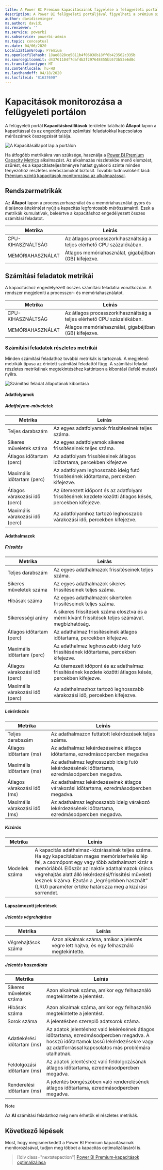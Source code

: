 ```yaml
---
title: A Power BI Premium kapacitásainak figyelése a felügyeleti portállal
description: A Power BI felügyeleti portáljával figyelheti a prémium szintű kapacitások.
author: davidiseminger
ms.author: davidi
ms.reviewer: ''
ms.service: powerbi
ms.subservice: powerbi-admin
ms.topic: conceptual
ms.date: 04/06/2020
LocalizationGroup: Premium
ms.openlocfilehash: 18ae8828ce5811b4f06038b18ff6b423562c335b
ms.sourcegitcommit: d43761104f7daf4b2f297648855bb573b53e6d8c
ms.translationtype: HT
ms.contentlocale: hu-HU
ms.lasthandoff: 04/18/2020
ms.locfileid: "81637690"
---
```

# <a name="monitor-capacities-in-the-admin-portal"></a>Kapacitások monitorozása a felügyeleti portálon

A felügyeleti portál **Kapacitásbeállítások** területén található **Állapot** lapon a kapacitással és az engedélyezett számítási feladatokkal kapcsolatos mérőszámok összegzését találja.  

![A Kapacitásállapot lap a portálon](media/service-admin-premium-monitor-portal/admin-portal-health.png)

Ha átfogóbb metrikákra van szüksége, használja a [Power BI Premium Capacity Metrics](service-admin-premium-monitor-capacity.md) alkalmazást. Az alkalmazás részletekbe menő elemzést, szűrést, és a kapacitásteljesítményre hatást gyakorló szinte minden tényezőhöz részletes mérőszámokat biztosít. További tudnivalókért lásd: [Prémium szintű kapacitások monitorozása az alkalmazással](service-admin-premium-monitor-capacity.md).





## <a name="system-metrics"></a>Rendszermetrikák

Az **Állapot** lapon a processzorhasználat és a memóriahasználat gyors és általános áttekintést nyújt a kapacitás legfontosabb mérőszámairól. Ezek a metrikák kumulatívak, beleértve a kapacitáshoz engedélyezett összes számítási feladatot.

| **Metrika** | **Leírás** |
| --- | --- |
| CPU-KIHASZNÁLTSÁG | Az átlagos processzorkihasználtság a teljes elérhető CPU százalékában. |
| MEMÓRIAHASZNÁLAT | Átlagos memóriahasználat, gigabájtban (GB) kifejezve.|

## <a name="workload-metrics"></a>Számítási feladatok metrikái

A kapacitáshoz engedélyezett összes számítási feladatra vonatkozóan. A rendszer megjeleníti a processzor- és memóriahasználatot.

| **Metrika** | **Leírás** |
| --- | --- |
| CPU-KIHASZNÁLTSÁG | Az átlagos processzorkihasználtság a teljes elérhető CPU százalékában. |
| MEMÓRIAHASZNÁLAT | Átlagos memóriahasználat, gigabájtban (GB) kifejezve.|

### <a name="detailed-workload-metrics"></a>Számítási feladatok részletes metrikái

Minden számítási feladathoz további metrikák is tartoznak. A megjelenő metrikák típusa az érintett számítási feladattól függ. A számítási feladat részletes metrikáinak megtekintéséhez kattintson a kibontási (lefelé mutató) nyílra.

![Számítási feladat állapotának kibontása](media/service-admin-premium-monitor-portal/admin-portal-health-expand.png)

#### <a name="dataflows"></a>Adatfolyamok

##### <a name="dataflow-operations"></a>Adatfolyam-műveletek

| **Metrika** | **Leírás** |
| --- | --- |
| Teljes darabszám | Az egyes adatfolyamok frissítéseinek teljes száma. |
| Sikeres műveletek száma | Az egyes adatfolyamok sikeres frissítéseinek teljes száma.|
| Átlagos időtartam (perc) | Az adatfolyam frissítéseinek átlagos időtartama, percekben kifejezve |
| Maximális időtartam (perc) | Az adatfolyam leghosszabb ideig futó frissítésének időtartama, percekben kifejezve. |
| Átlagos várakozási idő (perc) | Az ütemezett időpont és az adatfolyam frissítésének kezdete közötti átlagos késés, percekben kifejezve. |
| Maximális várakozási idő (perc) | Az adatfolyamhoz tartozó leghosszabb várakozási idő, percekben kifejezve.  |

#### <a name="datasets"></a>Adathalmazok

##### <a name="refresh"></a>Frissítés

| **Metrika** | **Leírás** |
| --- | --- |
| Teljes darabszám | Az egyes adathalmazok frissítéseinek teljes száma. |
| Sikeres műveletek száma | Az egyes adathalmazok sikeres frissítéseinek teljes száma. |
| Hibásak száma | Az egyes adathalmazok sikertelen frissítéseinek teljes száma. |
| Sikerességi arány  | A sikeres frissítések száma elosztva és a mérni kívánt frissítések teljes számával. megbízhatóság. |
| Átlagos időtartam (perc) | Az adathalmaz frissítéseinek átlagos időtartama, percekben kifejezve.  |
| Maximális időtartam (perc) | Az adathalmaz leghosszabb ideig futó frissítésének időtartama, percekben kifejezve. |
| Átlagos várakozási idő (perc) | Az ütemezett időpont és az adathalmaz frissítésének kezdete közötti átlagos késés, percekben kifejezve. |
| Maximális várakozási idő (perc) | Az adathalmazhoz tartozó leghosszabb várakozási idő, percekben kifejezve. |

##### <a name="query"></a>Lekérdezés

| **Metrika** | **Leírás** |
| --- | --- |
| Teljes darabszám | Az adathalmazon futtatott lekérdezések teljes száma. |
| Átlagos időtartam (ms) |Az adathalmaz lekérdezéseinek átlagos időtartama, ezredmásodpercben megadva|
| Maximális időtartam (ms) |Az adathalmaz leghosszabb ideig futó lekérdezésének időtartama, ezredmásodpercben megadva. |
| Átlagos várakozási idő (ms) |Az adathalmaz lekérdezéseinek átlagos várakozási időtartama, ezredmásodpercben megadva. |
| Maximális várakozási idő (ms) |Az adathalmaz leghosszabb ideig várakozó lekérdezésének időtartama, ezredmásodpercben megadva. |

##### <a name="eviction"></a>Kizárás

| **Metrika** | **Leírás** |
| --- | --- |
| Modellek száma | A kapacitás adathalmaz-kizárásainak teljes száma. Ha egy kapacitásban magas memóriaterhelés lép fel, a csomópont egy vagy több adathalmazt kizár a memóriából. Először az inaktív adathalmazok (nincs végrehajtás alatt álló lekérdezési/frissítési művelet) lesznek kizárva. Ezután a „legrégebben használt” (LRU) paraméter értéke határozza meg a kizárási sorrendet. |

#### <a name="paginated-reports"></a>Lapszámozott jelentések

##### <a name="report-execution"></a>Jelentés végrehajtása

| **Metrika** | **Leírás** |
| --- | --- |
| Végrehajtások száma  | Azon alkalmak száma, amikor a jelentés végre lett hajtva, és egy felhasználó megtekintette.|

##### <a name="report-usage"></a>Jelentés használata

| **Metrika** | **Leírás** |
| --- | --- |
| Sikeres műveletek száma | Azon alkalmak száma, amikor egy felhasználó megtekintette a jelentést. |
| Hibásak száma |Azon alkalmak száma, amikor egy felhasználó megtekintette a jelentést.|
| Sorok száma |A jelentésben szereplő adatsorok száma. |
| Adatlekérési időtartam (ms) |Az adatok jelentéshez való lekérésének átlagos időtartama, ezredmásodpercben megadva. A hosszú időtartamok lassú lekérdezésekre vagy az adatforrással kapcsolatos más problémára utalhatnak.  |
| Feldolgozási időtartam (ms) |Az adatok jelentéshez való feldolgozásának átlagos időtartama, ezredmásodpercben megadva. |
| Renderelési időtartam (ms) |A jelentés böngészőben való renderelésének átlagos időtartama, ezredmásodpercben megadva. |

> [!NOTE]
> Az **AI** számítási feladathoz még nem érhetők el részletes metrikák.

## <a name="next-steps"></a>Következő lépések

Most, hogy megismerkedett a Power BI Premium kapacitásainak monitorozásával, tudjon meg többet a kapacitás optimalizálásáról is.

> [!div class="nextstepaction"]
> [Power BI Premium-kapacitások optimalizálása](service-premium-capacity-optimize.md)
